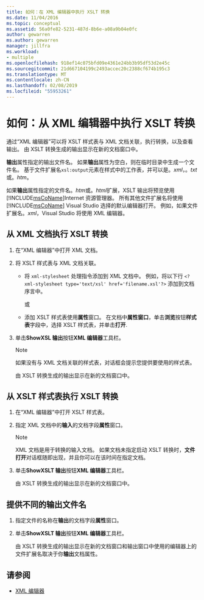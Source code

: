 ```yaml
---
title: 如何：在 XML 编辑器中执行 XSLT 转换
ms.date: 11/04/2016
ms.topic: conceptual
ms.assetid: 56a0fe82-5231-487d-8b6e-a08a9b04e0fc
author: gewarren
ms.author: gewarren
manager: jillfra
ms.workload:
- multiple
ms.openlocfilehash: 918ef14c075bfd09e4361e24bb3b95df53d2e45c
ms.sourcegitcommit: 21d667104199c2493accec20c2388cf674b195c3
ms.translationtype: MT
ms.contentlocale: zh-CN
ms.lasthandoff: 02/08/2019
ms.locfileid: "55953261"
---
```

# <a name="how-to-execute-an-xslt-transformation-from-the-xml-editor"></a>如何：从 XML 编辑器中执行 XSLT 转换

通过“XML 编辑器”可以将 XSLT 样式表与 XML 文档关联，执行转换，以及查看输出。 由 XSLT 转换生成的输出显示在新的文档窗口中。

**输出**属性指定的输出文件名。 如果**输出**属性为空白，则在临时目录中生成一个文件名。 基于文件扩展名`xsl:output`元素在样式中的工作表，并可以是。*xml*，。*txt*或。*htm*。

如果**输出**属性指定的文件名。*htm*或。*html*扩展，XSLT 输出将预览使用[!INCLUDE[msCoName](../xml-tools/includes/msconame_md.md)]Internet 资源管理器。 所有其他文件扩展名将使用 [!INCLUDE[msCoName](../xml-tools/includes/msconame_md.md)] Visual Studio 选择的默认编辑器打开。 例如，如果文件扩展名。*xml*，Visual Studio 将使用 XML 编辑器。

## <a name="to-execute-an-xslt-transformation-from-an-xml-document"></a>从 XML 文档执行 XSLT 转换

1.  在“XML 编辑器”中打开 XML 文档。

2.  将 XSLT 样式表与 XML 文档关联。

    -   将 `xml-stylesheet` 处理指令添加到 XML 文档中。 例如，将以下行 `<?xml-stylesheet type='text/xsl' href='filename.xsl'?>` 添加到文档序言中。

         或

    -   添加 XSLT 样式表使用**属性**窗口。 在文档中**属性窗口**，单击**浏览**按钮**样式表**字段中，选择 XSLT 样式表，并单击**打开**.

3.  单击**ShowXSL 输出**按钮**XML 编辑器**工具栏。

    > [!NOTE]
    > 如果没有与 XML 文档关联的样式表，对话框会提示您提供要使用的样式表。
    >
    >  由 XSLT 转换生成的输出显示在新的文档窗口中。

## <a name="to-execute-an-xslt-transformation-from-an-xslt-style-sheet"></a>从 XSLT 样式表执行 XSLT 转换

1.  在“XML 编辑器”中打开 XSLT 样式表。

2.  指定 XML 文档中的**输入**的文档字段**属性**窗口。

    > [!NOTE]
    > XML 文档是用于转换的输入文档。 如果文档未指定启动 XSLT 转换时，**文件打开**对话框随即出现，并且你可以在该时间在指定文档。

3.  单击**ShowXSLT 输出**按钮**XML 编辑器**工具栏。

     由 XSLT 转换生成的输出显示在新的文档窗口中。

## <a name="to-provide-a-different-output-file-name"></a>提供不同的输出文件名

1.  指定文件的名称在**输出**的文档字段**属性**窗口。

2.  单击**ShowXSLT 输出**按钮**XML 编辑器**工具栏。

     由 XSLT 转换生成的输出显示在新的文档窗口和输出窗口中使用的编辑器上的文件扩展名取决于你**输出**文档属性。

## <a name="see-also"></a>请参阅

- [XML 编辑器](../xml-tools/xml-editor.md)